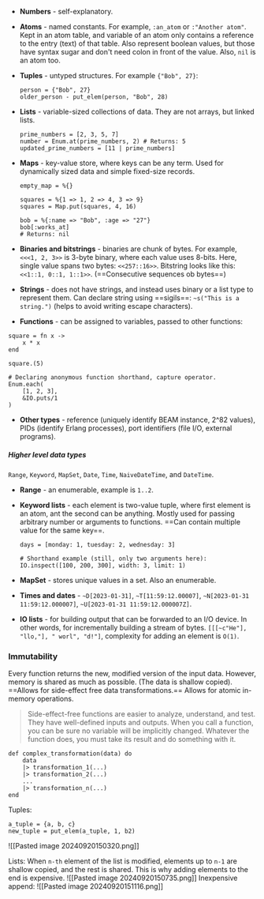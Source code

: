 * **Numbers** - self-explanatory.
* **Atoms** - named constants. For example, `:an_atom` or `:"Another atom"`. Kept in an atom table, and variable of an atom only contains a reference to the entry (text) of that table. Also represent boolean values, but those have syntax sugar and don't need colon in front of the value. Also, `nil` is an atom too.
* **Tuples** - untyped structures. For example `{"Bob", 27}`:
	```
	person = {"Bob", 27}
	older_person - put_elem(person, "Bob", 28)
	```

* **Lists** - variable-sized collections of data. They are not arrays, but linked lists.
	```
	prime_numbers = [2, 3, 5, 7]
	number = Enum.at(prime_numbers, 2) # Returns: 5
	updated_prime_numbers = [11 | prime_numbers]
	```
* **Maps** - key-value store, where keys can be any term. Used for dynamically sized data and simple fixed-size records. 
	```
	empty_map = %{}

	squares = %{1 => 1, 2 => 4, 3 => 9}
	squares = Map.put(squares, 4, 16)
	```

	```
	bob = %{:name => "Bob", :age => "27"}
	bob[:works_at]
	# Returns: nil
	```

* **Binaries and bitstrings** - binaries are chunk of bytes. For example,  `<<<1, 2, 3>>` is 3-byte binary, where each value uses 8-bits. Here, single value spans two bytes: `<<257::16>>`. Bitstring looks like this: `<<1::1, 0::1, 1::1>>`. (==Consecutive sequences ob bytes==)
* **Strings** - does not have strings, and instead uses binary or a list type to represent them. Can declare string using ==sigils==: `~s("This is a string.")` (helps to avoid writing escape characters). 
* **Functions** - can be assigned to variables, passed to other functions:
```
square = fn x -> 
	x * x
end

square.(5)

# Declaring anonymous function shorthand, capture operator.
Enum.each(
	[1, 2, 3],
	&IO.puts/1
)
```
* **Other types** - reference (uniquely identify BEAM instance, 2^82 values), PIDs (identify Erlang processes), port identifiers (file I/O, external programs).
##### Higher level data types
`Range`, `Keyword`, `MapSet`, `Date`, `Time`, `NaiveDateTime`, and `DateTime`.
* **Range** - an enumerable, example is `1..2`. 
* **Keyword lists** - each element is two-value tuple, where first element is an atom, ant the second can be anything. Mostly used for passing arbitrary number or arguments to functions. ==Can contain multiple value for the same key==.
	```
	days = [monday: 1, tuesday: 2, wednesday: 3]

	# Shorthand example (still, only two arguments here):
	IO.inspect([100, 200, 300], width: 3, limit: 1)
	```

* **MapSet** - stores unique values in a set. Also an enumerable.
* **Times and dates** - `~D[2023-01-31]`, `~T[11:59:12.00007]`, `~N[2023-01-31 11:59:12.000007]`, `~U[2023-01-31 11:59:12.000007Z]`.
* **IO lists** - for building output that can be forwarded to an I/O device. In other words, for incrementally building a stream of bytes. `[[[~c"He"], "llo,"], " worl", "d!"]`, complexity for adding an element is `O(1)`.

### Immutability
Every function returns the new, modified version of the input data. However, memory is shared as much as possible. (The data is shallow copied). ==Allows for side-effect free data transformations.== Allows for atomic in-memory operations.

> Side-effect-free functions are easier to analyze, understand, and test. They have
> well-defined inputs and outputs. When you call a function, you can be sure no variable
> will be implicitly changed. Whatever the function does, you must take its result and do
> something with it.

```
def complex_transformation(data) do
	data
	|> transformation_1(...)
	|> transformation_2(...)
	...
	|> transformation_n(...)
end
```

Tuples:
```
a_tuple = {a, b, c}
new_tuple = put_elem(a_tuple, 1, b2)
```

![[Pasted image 20240920150320.png]]

Lists:
When `n-th` element of the list is modified, elements up to `n-1` are shallow copied, and the rest is shared.  This is why adding elements to the end is expensive.
![[Pasted image 20240920150735.png]]
Inexpensive append:
![[Pasted image 20240920151116.png]]
